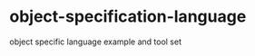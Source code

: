 object-specification-language
=============================

object specific language example and tool set
